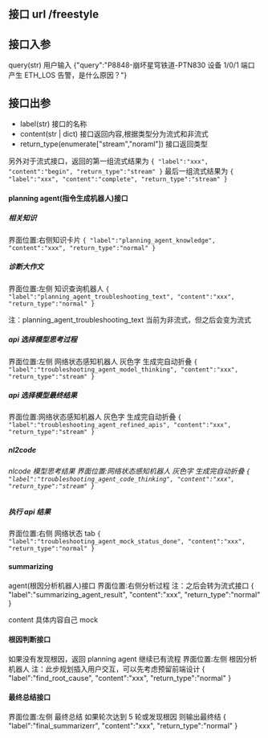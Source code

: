 ## 接口 url /freestyle

## 接口入参 
query(str) 用户输入 {"query":"P8848-崩坏星穹铁道-PTN830 设备 1/0/1 端口产生 ETH_LOS 告警，是什么原因？"}

## 接口出参 
- label(str) 接口的名称 
- content(str | dict) 接口返回内容,根据类型分为流式和非流式 
- return_type(enumerate["stream","noraml"]) 接口返回类型

另外对于流式接口，返回的第一组流式结果为 
`{ "label":"xxx", "content":"begin", "return_type":"stream" }`
最后一组流式结果为 
`{ "label":"xxx", "content":"complete", "return_type":"stream" }`

#### planning agent(指令生成机器人)接口 
##### 相关知识 
界面位置:右侧知识卡片 
`{ "label":"planning_agent_knowledge", "content":"xxx", "return_type":"normal" }`

##### 诊断大作文 
界面位置:左侧 知识查询机器人 
`{ "label":"planning_agent_troubleshooting_text", "content":"xxx", "return_type":"normal" }`

注：planning_agent_troubleshooting_text 当前为非流式，但之后会变为流式 

##### api 选择模型思考过程 
界面位置:左侧 网络状态感知机器人 灰色字 生成完自动折叠 
`{ "label":"troubleshooting_agent_model_thinking", "content":"xxx", "return_type":"stream" }` 
##### api 选择模型最终结果 
界面位置:网络状态感知机器人 灰色字 生成完自动折叠 
`{ "label":"troubleshooting_agent_refined_apis", "content":"xxx", "return_type":"stream" }` 

##### nl2code 
###### nlcode 模型思考结果 界面位置:网络状态感知机器人 灰色字 生成完自动折叠 `{ "label":"troubleshooting_agent_code_thinking", "content":"xxx", "return_type":"stream" }` 
##### 执行 api 结果 
界面位置:右侧 
网络状态 tab 
`{ "label":"troubleshooting_agent_mock_status_done", "content":"xxx", "return_type":"normal" }`

#### summarizing 
agent(根因分析机器人)接口 
界面位置:右侧分析过程 
注：之后会转为流式接口 
{ "label":"summarizing_agent_result", "content":"xxx", "return_type":"normal" }

content 具体内容自己 mock

#### 根因判断接口 
如果没有发现根因，返回 planning agent 
继续已有流程
界面位置:左侧 根因分析机器人 
注：此步规划插入用户交互，可以先考虑预留前端设计 
{ "label":"find_root_cause", "content":"xxx", "return_type":"normal" }

#### 最终总结接口 
界面位置:左侧 
最终总结 如果轮次达到 5 轮或发现根因 则输出最终结
{ "label":"final_summarizerr", "content":"xxx", "return_type":"normal" }
